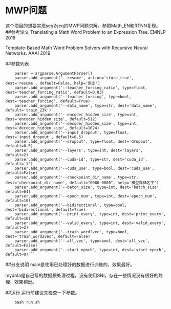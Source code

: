 # MWP问题
这个项目的想要实现seq2seq的MWP问题求解。参照Math_EN和RTNN复现。
##参考论文
Translating a Math Word Problem to an Expression Tree. EMNLP 2018

Template-Based Math Word Problem Solvers with Recursive Neural Networks. AAAI 2019

##参数列表
``` 
    parser = argparse.ArgumentParser()
    parser.add_argument('--resume', action='store_true', dest='resume', default=False, help='恢复')
    parser.add_argument('--teacher_forcing_ratio', type=float, dest='teacher_forcing_ratio', default=0.83)
    parser.add_argument('--teacher_forcing', type=bool, dest='teacher_forcing', default=True)
    parser.add_argument('--data_name', type=str, dest='data_name', default='train_23k')
    parser.add_argument('--encoder_hidden_size', type=int, dest='encoder_hidden_size', default=512)
    parser.add_argument('--decoder_hidden_size', type=int, dest='decoder_hidden_size', default=1024)
    parser.add_argument('--input_dropout', type=float, dest='input_dropout', default=0.5)
    parser.add_argument('--dropout', type=float, dest='dropout', default=0.5)
    parser.add_argument('--layers', type=int, dest='layers', default=2)
    parser.add_argument('--cuda-id', type=str, dest='cuda_id', default='1')
    parser.add_argument('--cuda_use', type=bool, dest='cuda_use', default=False)
    parser.add_argument('--checkpoint_dir_name', type=str, dest='checkpoint_dir_name', default="0000-0000", help='模型存储名字')
    parser.add_argument('--batch_size', type=int, dest='batch_size', default=64)
    parser.add_argument('--epoch_num', type=int, dest='epoch_num', default=10)
    parser.add_argument('--bidirectional', type=bool, dest='bidirectional', default=True)
    parser.add_argument('--print_every', type=int, dest='print_every', default=10)
    parser.add_argument('--valid_every', type=int, dest='valid_every', default=2)
    parser.add_argument('--train_word2vec', type=bool, dest='train_word2vec', default=False)
    parser.add_argument('--all_vec', type=bool, dest='all_vec', default=False)
    parser.add_argument('--start_epoch', type=int, dest='start_epoch', default=0)```
```
##分支说明
main是使用已处理好的数据进行训练的，效果最好。

mydata是自己写的数据预处理过程，没有使用SNI，存在一些情况没有很好的处理，效果稍逊。

##运行
运行前建议先检查一下参数。
```
    bash run.sh
```